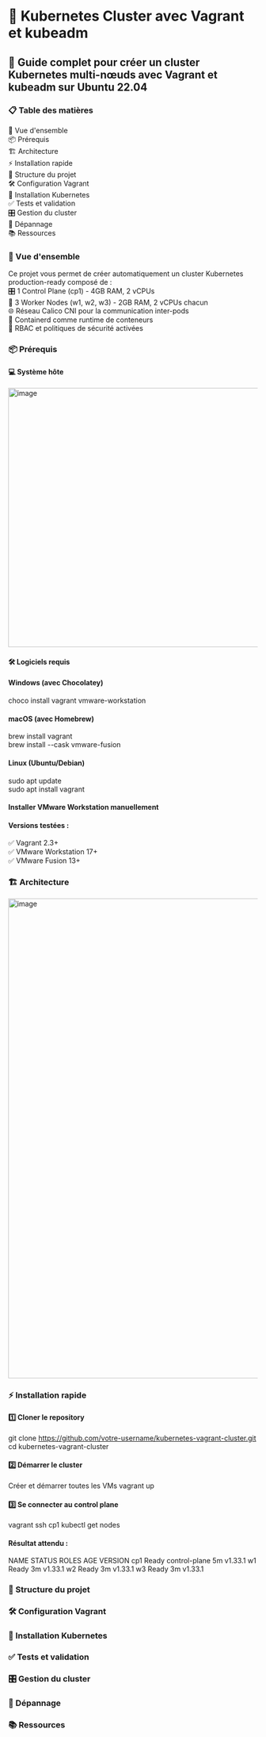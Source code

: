 # 🚀 Kubernetes Cluster avec Vagrant et kubeadm
## 📖 Guide complet pour créer un cluster Kubernetes multi-nœuds avec Vagrant et kubeadm sur Ubuntu 22.04
### 📋 Table des matières
🎯 Vue d'ensemble  
📦 Prérequis  
🏗️ Architecture  
⚡ Installation rapide  
📁 Structure du projet  
🛠️ Configuration Vagrant  
🔧 Installation Kubernetes  
✅ Tests et validation  
🎛️ Gestion du cluster  
🐛 Dépannage  
📚 Ressources  

### 🎯 Vue d'ensemble
Ce projet vous permet de créer automatiquement un cluster Kubernetes production-ready composé de :  
🎛️ 1 Control Plane (cp1) - 4GB RAM, 2 vCPUs  
👷 3 Worker Nodes (w1, w2, w3) - 2GB RAM, 2 vCPUs chacun  
🌐 Réseau Calico CNI pour la communication inter-pods  
🐳 Containerd comme runtime de conteneurs  
🔐 RBAC et politiques de sécurité activées  

### 📦 Prérequis
#### 💻 Système hôte
<img width="523" alt="image" src="https://github.com/user-attachments/assets/ba74dcee-8f51-4e04-becf-b854fff35b2f" />

#### 🛠️ Logiciels requis
#### Windows (avec Chocolatey)
choco install vagrant vmware-workstation  

#### macOS (avec Homebrew)
brew install vagrant  
brew install --cask vmware-fusion  

#### Linux (Ubuntu/Debian)
sudo apt update  
sudo apt install vagrant  

#### Installer VMware Workstation manuellement

#### Versions testées :
✅ Vagrant 2.3+  
✅ VMware Workstation 17+  
✅ VMware Fusion 13+  

### 🏗️ Architecture
<img width="968" alt="image" src="https://github.com/user-attachments/assets/d7e9681f-8045-44c2-8223-a5adf5bbfaba" />

### ⚡ Installation rapide

#### 1️⃣ Cloner le repository
git clone https://github.com/votre-username/kubernetes-vagrant-cluster.git
cd kubernetes-vagrant-cluster 

#### 2️⃣ Démarrer le cluster
Créer et démarrer toutes les VMs
vagrant up

#### 3️⃣ Se connecter au control plane
vagrant ssh cp1
kubectl get nodes

#### Résultat attendu :
NAME   STATUS   ROLES           AGE   VERSION
cp1    Ready    control-plane   5m    v1.33.1
w1     Ready    <none>          3m    v1.33.1
w2     Ready    <none>          3m    v1.33.1
w3     Ready    <none>          3m    v1.33.1






### 📁 Structure du projet  
### 🛠️ Configuration Vagrant  
### 🔧 Installation Kubernetes  
### ✅ Tests et validation  
### 🎛️ Gestion du cluster  
### 🐛 Dépannage  
### 📚 Ressources  

